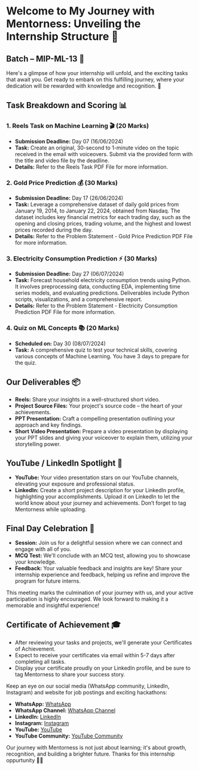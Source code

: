 # Welcome to My Journey with Mentorness: Unveiling the Internship Structure 🎉

## Batch – MIP-ML-13 🚀

Here's a glimpse of how your internship will unfold, and the exciting tasks that await you. Get ready to embark on this fulfilling journey, where your dedication will be rewarded with knowledge and recognition. 🌟

## Task Breakdown and Scoring 📊

### 1. Reels Task on Machine Learning 🎬 (20 Marks)
- **Submission Deadline:** Day 07 (16/06/2024)
- **Task:** Create an original, 30-second to 1-minute video on the topic received in the email with voiceovers. Submit via the provided form with the title and video file by the deadline.
- **Details:** Refer to the Reels Task PDF File for more information.

### 2. Gold Price Prediction 💰 (30 Marks)
- **Submission Deadline:** Day 17 (26/06/2024)
- **Task:** Leverage a comprehensive dataset of daily gold prices from January 19, 2014, to January 22, 2024, obtained from Nasdaq. The dataset includes key financial metrics for each trading day, such as the opening and closing prices, trading volume, and the highest and lowest prices recorded during the day.
- **Details:** Refer to the Problem Statement - Gold Price Prediction PDF File for more information.

### 3. Electricity Consumption Prediction ⚡ (30 Marks)
- **Submission Deadline:** Day 27 (06/07/2024)
- **Task:** Forecast household electricity consumption trends using Python. It involves preprocessing data, conducting EDA, implementing time series models, and evaluating predictions. Deliverables include Python scripts, visualizations, and a comprehensive report.
- **Details:** Refer to the Problem Statement - Electricity Consumption Prediction PDF File for more information.

### 4. Quiz on ML Concepts 📚 (20 Marks)
- **Scheduled on:** Day 30 (08/07/2024)
- **Task:** A comprehensive quiz to test your technical skills, covering various concepts of Machine Learning. You have 3 days to prepare for the quiz.

## Our Deliverables 📦

- **Reels:** Share your insights in a well-structured short video.
- **Project Source Files:** Your project's source code – the heart of your achievements.
- **PPT Presentation:** Craft a compelling presentation outlining your approach and key findings.
- **Short Video Presentation:** Prepare a video presentation by displaying your PPT slides and giving your voiceover to explain them, utilizing your storytelling power.



## YouTube / LinkedIn Spotlight 🌟

- **YouTube:** Your video presentation stars on our YouTube channels, elevating your exposure and professional status.
- **LinkedIn:** Create a short project description for your LinkedIn profile, highlighting your accomplishments. Upload it on LinkedIn to let the world know about your journey and achievements. Don’t forget to tag Mentorness while uploading.

## Final Day Celebration 🎉

- **Session:** Join us for a delightful session where we can connect and engage with all of you.
- **MCQ Test:** We'll conclude with an MCQ test, allowing you to showcase your knowledge.
- **Feedback:** Your valuable feedback and insights are key! Share your internship experience and feedback, helping us refine and improve the program for future interns.

This meeting marks the culmination of your journey with us, and your active participation is highly encouraged. We look forward to making it a memorable and insightful experience!

## Certificate of Achievement 🎓

- After reviewing your tasks and projects, we'll generate your Certificates of Achievement.
- Expect to receive your certificates via email within 5-7 days after completing all tasks.
- Display your certificate proudly on your LinkedIn profile, and be sure to tag Mentorness to share your success story.



Keep an eye on our social media (WhatsApp community, LinkedIn, Instagram) and website for job postings and exciting hackathons:
- **WhatsApp:** [WhatsApp](https://wa.me/6351567156)
- **WhatsApp Channel:** [WhatsApp Channel](https://whatsapp.com/channel/0029Va6COpX0G0XntidvhG0I)
- **LinkedIn:** [LinkedIn](https://linkedin.com/company/mentorness/)
- **Instagram:** [Instagram](https://www.instagram.com/mentorness_/)
- **YouTube:** [YouTube](https://www.youtube.com/@Mentorness)
- **YouTube Community:** [YouTube Community](https://www.youtube.com/@Mentornesscommunity)

Our journey with Mentorness is not just about learning; it's about growth, recognition, and building a brighter future. Thanks for this internship oppurtunity 🌟🚀

